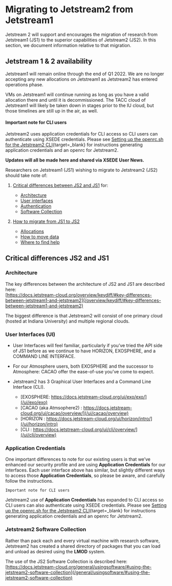 # Migrating to Jetstream2 from Jetstream1

Jetstream 2 will support and encourages the migration of research from Jetstream1 (JS1) to the superior capabilities of Jetstream2 (JS2).
In this section, we document information relative to that migration.

## Jetstream 1 & 2 availability

Jetstream1 will remain online through the end of Q1 2022. We are no longer accepting any new allocations on Jetstream1 as Jetstream2 has entered operations phase.

VMs on Jetstream1 will continue running as long as you have a valid allocation there and until it is decommissioned. The TACC cloud of Jetstream1 will likely be taken down in stages prior to the IU cloud, but those timelines are still up in the air, as well.

#### Important note for CLI users

Jetstream2 uses application credentials for CLI access so CLI users can authenticate using XSEDE credentials. Please see [Setting up the openrc.sh for the Jetstream2 CLI](ui/cli/openrc.md){target=_blank} for instructions generating application credentials and an openrc for Jetstream2.

**Updates will all be made here and shared via XSEDE User News.**


Researchers on Jetstream1 (JS1)  wishing to migrate to Jetstream2 (JS2) should take note of:

1. [Critical differences between JS2 and JS1](#CriticalDifferences) for:
    * [Architecture](#Architecture)
    * [User interfaces](#UI)
    * [Authentication](#ApplicationCredentials)
    * [Software Collection](#SoftwareCollection) </br>

2. [How to migrate from JS1 to JS2](migration_overview.md)
    * [Allocations](/migration/how_to_migrate/#Allocations)
    * [How to move data](/migration/how_to_migrate/#MoveData)
    * [Where to find help](/migration/how_to_migrate/#GetHelp)

## Critical differences JS2 and JS1 <a name="CriticalDifferences"></a>

### Architecture <a name="Architecture"></a>

The key differences between the architecture of JS2 and JS1 are described here:</br>
[https://docs.jetstream-cloud.org/overview/keydiff/#key-differences-between-jetstream1-and-jetstream2](/overview/keydiff/#key-differences-between-jetstream1-and-jetstream2)

The biggest difference is that Jetstream2 will consist of one primary cloud (hosted at Indiana University) and multiple regional clouds.

### User Interfaces (UI)<a name="UI"></a>

* User Interfaces will feel familiar, particularly if you’ve tried the API side of JS1 before as we continue to have HORIZON, EXOSPHERE, and a COMMAND LINE INTERFACE.
* For our Atmosphere users, both EXOSPHERE and the successor to Atmosphere: CACAO offer the ease-of-use you’ve come to expect.
* Jetstream2 has 3 Graphical User Interfaces and a Command Line Interface (CLI).

    * [EXOSPHERE: https://docs.jetstream-cloud.org/ui/exo/exo/](/ui/exo/exo)
    * [CACAO (aka Atmsophere2) : https://docs.jetstream-cloud.org/ui/cacao/overview/](/ui/cacao/overview)
    * [HORIZON : https://docs.jetstream-cloud.org/ui/horizon/intro/](/ui/horizon/intro)
    * [CLI : https://docs.jetstream-cloud.org/ui/cli/overview/](/ui/cli/overview)


### Application Credentials<a name="ApplicationCredentials"></a>
One important differences to note for our existing users is that we’ve enhanced our security profile and are using **Application Credentials** for our interfaces. Each user interface above has similar, but slightly different ways to access those **Application Credentials**, so please be aware, and carefully follow the instructions.

`Important note for CLI users`

Jetstream2 use of **Application Credentials** has expanded to CLI access so CLI users can also authenticate using XSEDE credentials. Please see [Setting up the openrc.sh for the Jetstream2 CLI](/ui/cli/openrc.md){target=_blank} for instructions generating application credentials and an openrc for Jetstream2.


### Jetstream2 Software Collection<a name="SoftwareCollection"></a>
Rather than pack each and every virtual machine with research software, Jetstream2 has created a shared directory of packages that you can load and unload as desired using the **LMOD** system.

The use of the JS2 Software Collection is described here:</br>
[https://docs.jetstream-cloud.org/general/usingsoftware/#using-the-jetstream2-software-collection](/general/usingsoftware/#using-the-jetstream2-software-collection)

